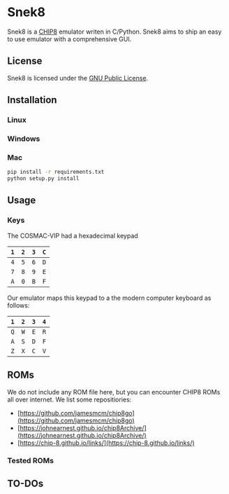 # Snek8
Snek8 is a [CHIP8](https://en.wikipedia.org/wiki/CHIP-8) emulator writen in C/Python. Snek8 aims to ship an easy to use emulator with a comprehensive GUI.

## License
Snek8 is licensed under the [GNU Public License](https://www.gnu.org/licenses/gpl-3.0.en.html).

## Installation

### Linux

### Windows

### Mac

```bash
pip install -r requirements.txt
python setup.py install
```
## Usage

### Keys

The COSMAC-VIP had a hexadecimal keypad


| `1` | `2` | `3` | `C` |
|-----|-----|-----|-----|
| `4` | `5` | `6` | `D` |
| `7` | `8` | `9` | `E` |
| `A` | `0` | `B` | `F` |

Our emulator maps this keypad to a the modern computer keyboard as follows:

| `1` | `2` | `3` | `4` |
|-----|-----|-----|-----|
| `Q` | `W` | `E` | `R` |
| `A` | `S` | `D` | `F` |
| `Z` | `X` | `C` | `V` |


## ROMs
We do not include any ROM file here, but you can encounter CHIP8 ROMs all over internet. We list some repositiories:

- [https://github.com/jamesmcm/chip8go](https://github.com/jamesmcm/chip8go)
- [https://johnearnest.github.io/chip8Archive/](https://johnearnest.github.io/chip8Archive/)
- [https://chip-8.github.io/links/](https://chip-8.github.io/links/)

### Tested ROMs

## TO-DOs

